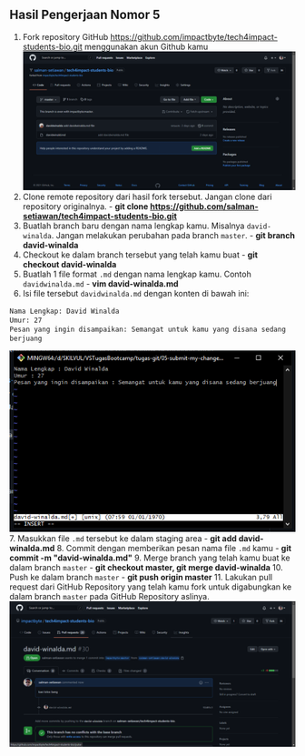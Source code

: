 ## Hasil Pengerjaan Nomor 5
1. Fork repository GitHub https://github.com/impactbyte/tech4impact-students-bio.git menggunakan akun Github kamu
![screenshot](https://github.com/salman-setiawan/tugas-git/blob/main/05-submit-my-changes/1.png)
2. Clone remote repository dari hasil fork tersebut. Jangan clone dari repository originalnya.   -   **git clone https://github.com/salman-setiawan/tech4impact-students-bio.git**
3. Buatlah branch baru dengan nama lengkap kamu. Misalnya `david-winalda`. Jangan melakukan perubahan pada branch `master`.   -   **git branch david-winalda**
4. Checkout ke dalam branch tersebut yang telah kamu buat   -   **git checkout david-winalda**
5. Buatlah 1 file format `.md` dengan nama lengkap kamu. Contoh `davidwinalda.md`   -   **vim david-winalda.md**
6. Isi file tersebut `davidwinalda.md` dengan konten di bawah ini:
```
Nama Lengkap: David Winalda
Umur: 27
Pesan yang ingin disampaikan: Semangat untuk kamu yang disana sedang berjuang
```
![screenshot](https://github.com/salman-setiawan/tugas-git/blob/main/05-submit-my-changes/6.png)
7. Masukkan file `.md` tersebut ke dalam staging area   -   **git add david-winalda.md**
8. Commit dengan memberikan pesan nama file `.md` kamu   -   **git commit -m "david-winalda.md"**
9. Merge branch yang telah kamu buat ke dalam branch `master`   -   **git checkout master, git merge david-winalda**
10. Push ke dalam branch `master`   -   **git push origin master**
11. Lakukan pull request dari GitHub Repository yang telah kamu fork untuk digabungkan ke dalam branch `master` pada GitHub Repository aslinya.
![screenshot](https://github.com/salman-setiawan/tugas-git/blob/main/05-submit-my-changes/11.png)
